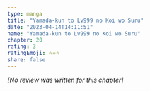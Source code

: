 ```yaml
---
type: manga
title: "Yamada-kun to Lv999 no Koi wo Suru"
date: "2023-04-14T14:11:51"
name: "Yamada-kun to Lv999 no Koi wo Suru"
chapter: 20
rating: 3
ratingEmoji: ⭐️⭐️⭐️
share: false
---
```


_[No review was written for this chapter]_
